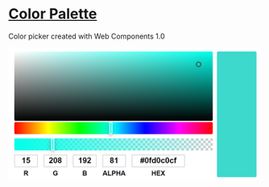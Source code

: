# [Color Palette](https://aleksandr-zero.github.io/ColorPalette/app/)

Color picker created with Web Components 1.0

![Example img](example/example-1.png)
